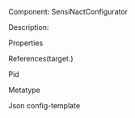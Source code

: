 


Component: 
SensiNactConfigurator

Description:


Properties


References(target.)

Pid

Metatype


Json config-template
